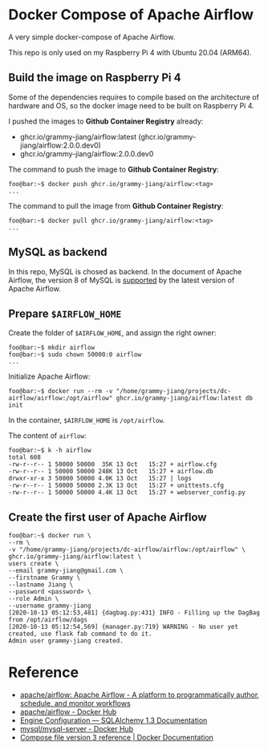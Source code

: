 # Docker Compose of Apache Airflow

A very simple docker-compose of Apache Airflow.

This repo is only used on my Raspberry Pi 4 with Ubuntu 20.04 (ARM64).

## Build the image on Raspberry Pi 4

Some of the dependencies requires to compile based on the architecture of hardware and OS, so the docker image need to be built on Raspberry Pi 4.

I pushed the images to **Github Container Registry** already:

* ghcr.io/grammy-jiang/airflow:latest (ghcr.io/grammy-jiang/airflow:2.0.0.dev0)
* ghcr.io/grammy-jiang/airflow:2.0.0.dev0

The command to push the image to **Github Container Registry**:

```console
foo@bar:~$ docker push ghcr.io/grammy-jiang/airflow:<tag>
...
```

The command to pull the image from **Github Container Registry**:

```console
foo@bar:~$ docker pull ghcr.io/grammy-jiang/airflow:<tag>
...
```

## MySQL as backend

In this repo, MySQL is chosed as backend. In the document of Apache Airflow, the version 8 of MySQL is [supported](https://github.com/apache/airflow#requirements) by the latest version of Apache Airflow.

## Prepare `$AIRFLOW_HOME`

Create the folder of `$AIRFLOW_HOME`, and assign the right owner:

```console
foo@bar:~$ mkdir airflow
foo@bar:~$ sudo chown 50000:0 airflow
...
```

Initialize Apache Airflow:

```console
foo@bar:~$ docker run --rm -v "/home/grammy-jiang/projects/dc-airflow/airflow:/opt/airflow" ghcr.io/grammy-jiang/airflow:latest db init
```

In the container, `$AIRFLOW_HOME` is `/opt/airflow`.

The content of `airflow`:

```console
foo@bar:~$ k -h airflow
total 608
-rw-r--r-- 1 50000 50000  35K 13 Oct   15:27 + airflow.cfg 
-rw-r--r-- 1 50000 50000 248K 13 Oct   15:27 + airflow.db 
drwxr-xr-x 3 50000 50000 4.0K 13 Oct   15:27 | logs 
-rw-r--r-- 1 50000 50000 2.3K 13 Oct   15:27 + unittests.cfg 
-rw-r--r-- 1 50000 50000 4.4K 13 Oct   15:27 + webserver_config.py 
```

## Create the first user of Apache Airflow

```console
foo@bar:~$ docker run \
--rm \
-v "/home/grammy-jiang/projects/dc-airflow/airflow:/opt/airflow" \
ghcr.io/grammy-jiang/airflow:latest \
users create \
--email grammy-jiang@gmail.com \
--firstname Grammy \
--lastname Jiang \
--password <password> \
--role Admin \
--username grammy-jiang
[2020-10-13 05:12:53,481] {dagbag.py:431} INFO - Filling up the DagBag from /opt/airflow/dags
[2020-10-13 05:12:54,569] {manager.py:719} WARNING - No user yet created, use flask fab command to do it.
Admin user grammy-jiang created.
```

# Reference

* [apache/airflow: Apache Airflow - A platform to programmatically author, schedule, and monitor workflows](https://github.com/apache/airflow)
* [apache/airflow - Docker Hub](https://hub.docker.com/r/apache/airflow)
* [Engine Configuration — SQLAlchemy 1.3 Documentation](https://docs.sqlalchemy.org/en/13/core/engines.html)
* [mysql/mysql-server - Docker Hub](https://hub.docker.com/r/mysql/mysql-server)
* [Compose file version 3 reference | Docker Documentation](https://docs.docker.com/compose/compose-file/)
